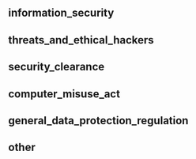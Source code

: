 ## information_security



## threats_and_ethical_hackers



## security_clearance



## computer_misuse_act



## general_data_protection_regulation



## other


